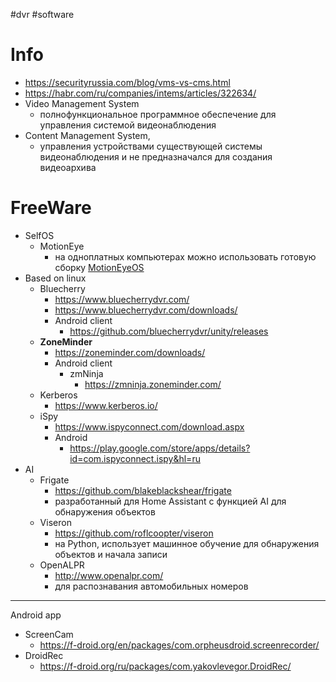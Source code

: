 #dvr #software 
# Info
- https://securityrussia.com/blog/vms-vs-cms.html
- https://habr.com/ru/companies/intems/articles/322634/
- Video Management System
	- полнофункциональное программное обеспечение для управления системой видеонаблюдения
- Content Management System,
	- управления устройствами существующей системы видеонаблюдения и не предназначался для создания видеоархива

# FreeWare
- SelfOS
	- MotionEye
		- на одноплатных компьютерах можно использовать готовую сборку [MotionEyeOS](https://github.com/ccrisan/motioneyeos)
- Based on linux
	- Bluecherry
		- https://www.bluecherrydvr.com/
		- https://www.bluecherrydvr.com/downloads/
		- Android client
			- https://github.com/bluecherrydvr/unity/releases
	- **ZoneMinder**
		- https://zoneminder.com/downloads/
		- Android client
			- zmNinja
				- https://zmninja.zoneminder.com/
	- Kerberos
		- https://www.kerberos.io/
	- iSpy
		- https://www.ispyconnect.com/download.aspx
		- Android
			- https://play.google.com/store/apps/details?id=com.ispyconnect.ispy&hl=ru
- AI
	- Frigate
		- https://github.com/blakeblackshear/frigate
		- разработанный для Home Assistant с функцией AI для обнаружения объектов
	- Viseron
		- https://github.com/roflcoopter/viseron
		- на Python, использует машинное обучение для обнаружения объектов и начала записи
	- OpenALPR
		- http://www.openalpr.com/
		- для распознавания автомобильных номеров

---
Android app
- ScreenCam
	- https://f-droid.org/en/packages/com.orpheusdroid.screenrecorder/
- DroidRec
	- https://f-droid.org/ru/packages/com.yakovlevegor.DroidRec/